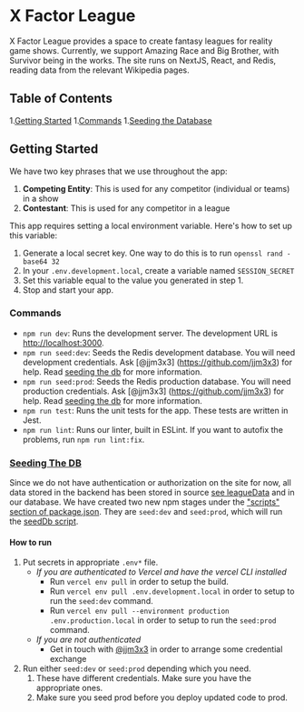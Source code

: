 # X Factor League

X Factor League provides a space to create fantasy leagues for reality game shows. Currently, we support Amazing Race and Big Brother, with Survivor being in the works. The site runs on NextJS, React, and Redis, reading data from the relevant Wikipedia pages.

## Table of Contents
1.[Getting Started](#getting-started)
1.[Commands](#commands)
1.[Seeding the Database](#seeding-db)

## Getting Started
<a name="getting-started"></a>

We have two key phrases that we use throughout the app:
1. **Competing Entity**: This is used for any competitor (individual or teams) in a show
1. **Contestant**: This is used for any competitor in a league

This app requires setting a local environment variable. Here's how to set up this variable: 
1. Generate a local secret key. One way to do this is to run `openssl rand -base64 32`
1. In your `.env.development.local`, create a variable named `SESSION_SECRET`
1. Set this variable equal to the value you generated in step 1.
1. Stop and start your app.

### Commands
<a name="commands"></a>
- `npm run dev`: Runs the development server. The development URL is [http://localhost:3000](http://localhost:3000).
- `npm run seed:dev`: Seeds the Redis development database. You will need development credentials. Ask [@jjm3x3] (https://github.com/jjm3x3) for help. Read [seeding the db](#seeding-the-db) for more information.
- `npm run seed:prod`: Seeds the Redis production database. You will need production credentials. Ask [@jjm3x3] (https://github.com/jjm3x3) for help. Read [seeding the db](#seeding-the-db) for more information.
- `npm run test`: Runs the unit tests for the app. These tests are written in Jest.
- `npm run lint`: Runs our linter, built in ESLint. If you want to autofix the problems, run `npm run lint:fix`.


### [Seeding The DB](#seeding-the-db)
<a name="seeding-db"></a>

Since we do not have authentication or authorization on the site for now, all data stored in the backend has been stored in source [see leagueData](https://github.com/jjm3x3/AmazingRaceFantasy/tree/main/app/leagueData) and in our database. We have created two new npm stages under the ["scripts" section of package.json](https://docs.npmjs.com/cli/v7/using-npm/scripts). They are `seed:dev` and `seed:prod`, which will run the [seedDb script](https://github.com/jjm3x3/AmazingRaceFantasy/blob/main/scripts/seedDb.mjs).

#### How to run

1. Put secrets in appropriate `.env*` file.
    - _If you are authenticated to Vercel and have the vercel CLI installed_
       - Run `vercel env pull` in order to setup the build.
       - Run `vercel env pull .env.development.local` in order to setup to run the `seed:dev` command.
       - Run `vercel env pull --environment production .env.production.local` in order to setup to run the `seed:prod` command.
    - _If you are not authenticated_
        - Get in touch with [@jjm3x3](https://github.com/jjm3x3) in order to arrange some credential exchange
1. Run either `seed:dev` or `seed:prod` depending which you need. 
    1. These have different credentials. Make sure you have the appropriate ones.
    1. Make sure you seed prod before you deploy updated code to prod.
